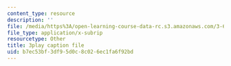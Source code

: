 ```yaml
---
content_type: resource
description: ''
file: /media/https%3A/open-learning-course-data-rc.s3.amazonaws.com/3-60-symmetry-structure-and-tensor-properties-of-materials-fall-2005/b7ec53bf3df95d0c8c026ec1fa6f92bd_I0vEDYqXLeg.vtt
file_type: application/x-subrip
resourcetype: Other
title: 3play caption file
uid: b7ec53bf-3df9-5d0c-8c02-6ec1fa6f92bd
---
```


